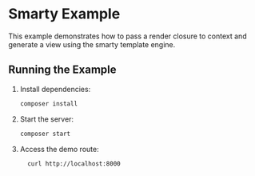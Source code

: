 # Smarty Example

This example demonstrates how to pass a render closure to context and generate a view using the smarty template engine.

## Running the Example

1. Install dependencies:

   ```bash
   composer install
   ```

2. Start the server:

   ```bash
   composer start
   ```

3. Access the demo route:

   ```bash
     curl http://localhost:8000
   ```
